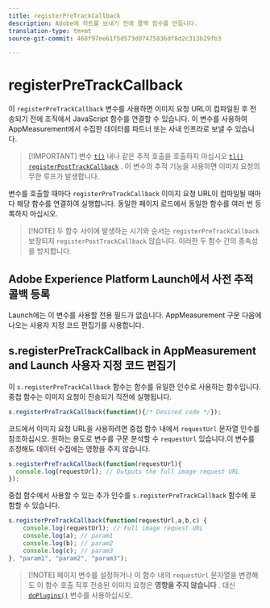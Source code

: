 ```yaml
---
title: registerPreTrackCallback
description: Adobe에 히트를 보내기 전에 콜백 함수를 만듭니다.
translation-type: tm+mt
source-git-commit: 468f97ee61f5d573d07475836df8d2c313b29fb3

---
```



# registerPreTrackCallback

이 `registerPreTrackCallback` 변수를 사용하면 이미지 요청 URL이 컴파일된 후 전송되기 전에 조직에서 JavaScript 함수를 연결할 수 있습니다. 이 변수를 사용하여 AppMeasurement에서 수집한 데이터를 파트너 또는 사내 인프라로 보낼 수 있습니다.

> [!IMPORTANT] 변수 [`t()`](t-method.md) 내나 같은 추적 호출을 호출하지 마십시오 [`tl()`](tl-method.md) [`registerPostTrackCallback`](registerposttrackcallback.md) . 이 변수의 추적 기능을 사용하면 이미지 요청의 무한 루프가 발생합니다.

변수를 호출할 때마다 `registerPreTrackCallback` 이미지 요청 URL이 컴파일될 때마다 해당 함수를 연결하여 실행합니다. 동일한 페이지 로드에서 동일한 함수를 여러 번 등록하지 마십시오.

> [!NOTE] 두 함수 사이에 발생하는 시기와 순서는 `registerPreTrackCallback` 보장되지 `registerPostTrackCallback` 않습니다. 이러한 두 함수 간의 종속성을 방지합니다.

## Adobe Experience Platform Launch에서 사전 추적 콜백 등록

Launch에는 이 변수를 사용할 전용 필드가 없습니다. AppMeasurement 구문 다음에 나오는 사용자 지정 코드 편집기를 사용합니다.

## s.registerPreTrackCallback in AppMeasurement and Launch 사용자 지정 코드 편집기

이 `s.registerPreTrackCallback` 함수는 함수를 유일한 인수로 사용하는 함수입니다. 중첩 함수는 이미지 요청이 전송되기 직전에 실행됩니다.

```js
s.registerPreTrackCallback(function(){/* Desired code */});
```

코드에서 이미지 요청 URL을 사용하려면 중첩 함수 내에서 `requestUrl` 문자열 인수를 참조하십시오. 원하는 용도로 변수를 구문 분석할 수 `requestUrl` 있습니다.이 변수를 조정해도 데이터 수집에는 영향을 주지 않습니다.

```js
s.registerPreTrackCallback(function(requestUrl){
  console.log(requestUrl); // Outputs the full image request URL
});
```

중첩 함수에서 사용할 수 있는 추가 인수를 `s.registerPreTrackCallback` 함수에 포함할 수 있습니다.

```js
s.registerPreTrackCallback(function(requestUrl,a,b,c) {
    console.log(requestUrl); // Full image request URL
    console.log(a); // param1
    console.log(b); // param2
    console.log(c); // param3
}, "param1", "param2", "param3");
```

> [!NOTE] 페이지 변수를 설정하거나 이 함수 내의 `requestUrl` 문자열을 변경해도 이 함수 호출 직후 전송된 이미지 요청은 **영향을 주지 않습니다** . 대신 [`doPlugins()`](doplugins.md) 변수를 사용하십시오.
